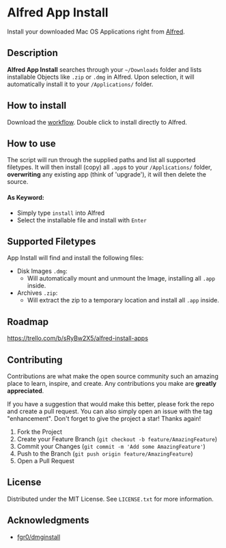 # Alfred App Install
Install your downloaded Mac OS Applications right from [Alfred](https://www.alfredapp.com/).

## Description
**Alfred App Install** searches through your `~/Downloads` folder and lists installable Objects like `.zip` or `.dmg` in Alfred. Upon selection, it will automatically install it to your `/Applications/` folder.

## How to install
Download the [workflow](https://github.com/decisivedevops/alfred-install-apps/blob/main/Installing%20Apps.alfredworkflow). Double click to install directly to Alfred.

## How to use
The script will run through the supplied paths and list all supported filetypes. It will then install (copy) all `.app`s to your `/Applications/` folder, **overwriting** any existing app (think of 'upgrade'), it will then delete the source.

#### As Keyword:
* Simply type `install` into Alfred
* Select the installable file and install with `Enter`

## Supported Filetypes
App Install will find and install the following files:

* Disk Images `.dmg`:
    - Will automatically mount and unmount the Image, installing all `.app` inside.
* Archives `.zip`:
    - Will extract the zip to a temporary location and install all `.app` inside.

<!-- ROADMAP -->
## Roadmap
https://trello.com/b/sRyBw2X5/alfred-install-apps

<!-- CONTRIBUTING -->
## Contributing

Contributions are what make the open source community such an amazing place to learn, inspire, and create. Any contributions you make are **greatly appreciated**.

If you have a suggestion that would make this better, please fork the repo and create a pull request. You can also simply open an issue with the tag "enhancement".
Don't forget to give the project a star! Thanks again!

1. Fork the Project
2. Create your Feature Branch (`git checkout -b feature/AmazingFeature`)
3. Commit your Changes (`git commit -m 'Add some AmazingFeature'`)
4. Push to the Branch (`git push origin feature/AmazingFeature`)
5. Open a Pull Request

<!-- LICENSE -->
## License

Distributed under the MIT License. See `LICENSE.txt` for more information.

<!-- ACKNOWLEDGMENTS -->
## Acknowledgments

* [fgr0/dmginstall](https://github.com/fgr0/dmginstall)
